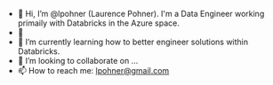 - 👋 Hi, I’m @lpohner (Laurence Pohner). I'm a Data Engineer working primaily with Databricks in the Azure space. 
- 👀 
- 🌱 I’m currently learning how to better engineer solutions within Databricks.
- 💞️ I’m looking to collaborate on ...
- 📫 How to reach me: lpohner@gmail.com

<!---
lpohner/lpohner is a ✨ special ✨ repository because its `README.md` (this file) appears on your GitHub profile.
You can click the Preview link to take a look at your changes.
--->
